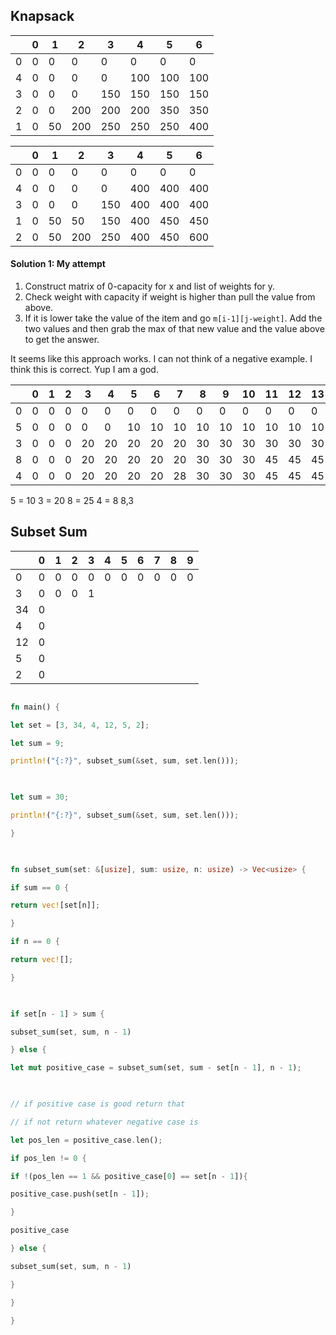 
## Knapsack


|     | 0   | 1   | 2   | 3   | 4   | 5   | 6   |
| --- | --- | --- | --- | --- | --- | --- | --- |
| 0   | 0   | 0   | 0   | 0   | 0   | 0   | 0   |
| 4   | 0   | 0   | 0   | 0   | 100 | 100 | 100 |
| 3   | 0   | 0   | 0   | 150 | 150 | 150 | 150 |
| 2   | 0   | 0   | 200 | 200 | 200 | 350 | 350 |
| 1   | 0   | 50  | 200 | 250 | 250 | 250 | 400 | 

|     | 0   | 1   | 2   | 3   | 4   | 5   | 6   |
| --- | --- | --- | --- | --- | --- | --- | --- |
| 0   | 0   | 0   | 0   | 0   | 0   | 0   | 0   |
| 4   | 0   | 0   | 0   | 0   | 400 | 400 | 400 |
| 3   | 0   | 0   | 0   | 150 | 400 | 400 | 400 |
| 1   | 0   | 50  | 50  | 150 | 400 | 450 | 450 |
| 2   | 0   | 50   | 200 | 250 | 400 | 450 | 600 |

#### Solution 1: My attempt

1. Construct matrix of 0-capacity for x and list of weights for y.
2. Check weight with capacity if weight is higher than pull the value from above.
3. If it is lower take the value of the item and go `m[i-1][j-weight]`. Add the two values and then grab the max of that new value and the value above to get the answer.

It seems like this approach works. I can not think of a negative example. I think this is correct. Yup I am a god.


|     | 0   | 1   | 2   | 3   | 4   | 5   | 6   | 7   | 8   | 9   | 10  | 11  | 12  | 13  |
| --- | --- | --- | --- | --- | --- | --- | --- | --- | --- | --- | --- | --- | --- | --- |
| 0   | 0   | 0   | 0   | 0   | 0   | 0   | 0   | 0   | 0   | 0   | 0   | 0   | 0   | 0   |
| 5   | 0   | 0   | 0   | 0   | 0   | 10  | 10  | 10  | 10  | 10  | 10  | 10  | 10  | 10  |
| 3   | 0   | 0   | 0   | 20  | 20  | 20  | 20  | 20  | 30  | 30  | 30  | 30  | 30  | 30  |
| 8   | 0   | 0   | 0   | 20  | 20  | 20  | 20  | 20  | 30  | 30  | 30  | 45  | 45  | 45  |
| 4   | 0   | 0   | 0   | 20  | 20  | 20  | 20  | 28  | 30  | 30  | 30  | 45  | 45  | 45  |

5 = 10  3 = 20 8 = 25 4 = 8     8,3


## Subset Sum

|     | 0   | 1   | 2   | 3   | 4   | 5   | 6   | 7   | 8   | 9   |
| --- | --- | --- | --- | --- | --- | --- | --- | --- | --- | --- |
| 0   | 0   | 0   | 0   | 0   | 0   | 0   | 0   | 0   | 0   | 0   |
| 3   | 0   | 0   | 0   | 1   |     |     |     |     |     |     |
| 34  | 0   |     |     |     |     |     |     |     |     |     |
| 4   | 0   |     |     |     |     |     |     |     |     |     |
| 12  | 0   |     |     |     |     |     |     |     |     |     |
| 5   | 0   |     |     |     |     |     |     |     |     |     |
| 2   | 0   |     |     |     |     |     |     |     |     |     |



```rust

fn main() {

let set = [3, 34, 4, 12, 5, 2];

let sum = 9;

println!("{:?}", subset_sum(&set, sum, set.len()));

  

let sum = 30;

println!("{:?}", subset_sum(&set, sum, set.len()));

}

  

fn subset_sum(set: &[usize], sum: usize, n: usize) -> Vec<usize> {

if sum == 0 {

return vec![set[n]];

}

if n == 0 {

return vec![];

}

  

if set[n - 1] > sum {

subset_sum(set, sum, n - 1)

} else {

let mut positive_case = subset_sum(set, sum - set[n - 1], n - 1);

  

// if positive case is good return that

// if not return whatever negative case is

let pos_len = positive_case.len();

if pos_len != 0 {

if !(pos_len == 1 && positive_case[0] == set[n - 1]){

positive_case.push(set[n - 1]);

}

positive_case

} else {

subset_sum(set, sum, n - 1)

}

}

}
```
 